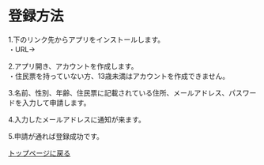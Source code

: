 # 登録方法
1.下のリンク先からアプリをインストールします。  
・URL→<br>

2.アプリ開き、アカウントを作成します。  
・住民票を持っていない方、13歳未満はアカウントを作成できません。  

3.名前、性別、年齢、住民票に記載されている住所、メールアドレス、パスワードを入力して申請します。 

4.入力したメールアドレスに通知が来ます。  

5.申請が通れば登録成功です。<br>

[トップページに戻る](https://16-2505-058-4.github.io/app/index)
